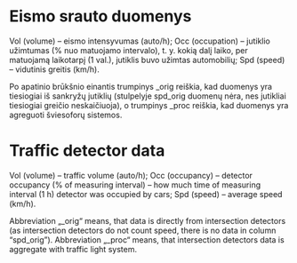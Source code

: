 # Eismo srauto duomenys

Vol (volume) – eismo intensyvumas (auto/h);
Occ (occupation) – jutiklio užimtumas (% nuo matuojamo intervalo), t. y. kokią dalį laiko, per matuojamą laikotarpį (1 val.), jutiklis buvo užimtas automobilių;
Spd (speed) – vidutinis greitis (km/h).

Po apatinio brūkšnio einantis trumpinys _orig reiškia, kad duomenys yra tiesiogiai iš sankryžų jutiklių (stulpelyje spd_orig duomenų nėra, nes jutikliai tiesiogiai greičio neskaičiuoja), o trumpinys _proc reiškia, kad duomenys yra agreguoti šviesoforų sistemos.

# Traffic detector data

Vol (volume) – traffic volume (auto/h);
Occ (occupancy) – detector occupancy (% of measuring interval) – how much time of measuring interval (1 h) detector was occupied by cars;
Spd (speed) – average speed (km/h).

Abbreviation „_orig“ means, that data is directly from intersection detectors (as intersection detectors do not count speed, there is no data in column “spd_orig”). Abbreviation „_proc“ means, that intersection detectors data is aggregate with traffic light system.
